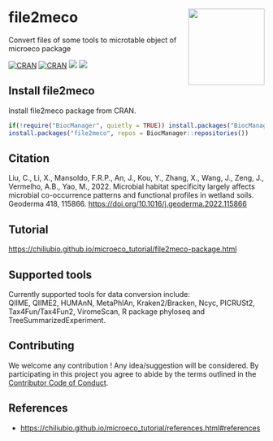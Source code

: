 
# file2meco <a href="https://chiliubio.github.io/microeco_tutorial/"><img src="https://user-images.githubusercontent.com/20815519/128602544-78d53642-b445-4686-a22a-1ef3c0726ce7.png" width=150 align="right" ></a>

Convert files of some tools to microtable object of microeco package


[![CRAN](https://www.r-pkg.org/badges/version/file2meco)](https://cran.r-project.org/web/packages/file2meco/index.html)
[![CRAN](https://cranlogs.r-pkg.org/badges/grand-total/file2meco)](https://cran.r-project.org/web/packages/file2meco/index.html)
![](https://img.shields.io/badge/Release-v0.8.0-blue.svg) ![](https://img.shields.io/badge/Test-v0.9.0-red.svg)


## Install file2meco

Install file2meco package from CRAN.

```r
if(!require("BiocManager", quietly = TRUE)) install.packages("BiocManager")
install.packages("file2meco", repos = BiocManager::repositories())
```

## Citation
Liu, C., Li, X., Mansoldo, F.R.P., An, J., Kou, Y., Zhang, X., Wang, J., Zeng, J., Vermelho, A.B., Yao, M., 2022. 
Microbial habitat specificity largely affects microbial co-occurrence patterns and functional profiles in wetland soils. 
Geoderma 418, 115866. https://doi.org/10.1016/j.geoderma.2022.115866


## Tutorial

https://chiliubio.github.io/microeco_tutorial/file2meco-package.html


## Supported tools

Currently supported tools for data conversion include:  
QIIME, QIIME2, HUMAnN, MetaPhlAn, Kraken2/Bracken, Ncyc, PICRUSt2, Tax4Fun/Tax4Fun2, ViromeScan, R package phyloseq and TreeSummarizedExperiment.

## Contributing

We welcome any contribution \! 
Any idea/suggestion will be considered.
By participating in this project you agree to abide by the terms outlined in the [Contributor Code of Conduct](CONDUCT.md).



## References
  - https://chiliubio.github.io/microeco_tutorial/references.html#references
